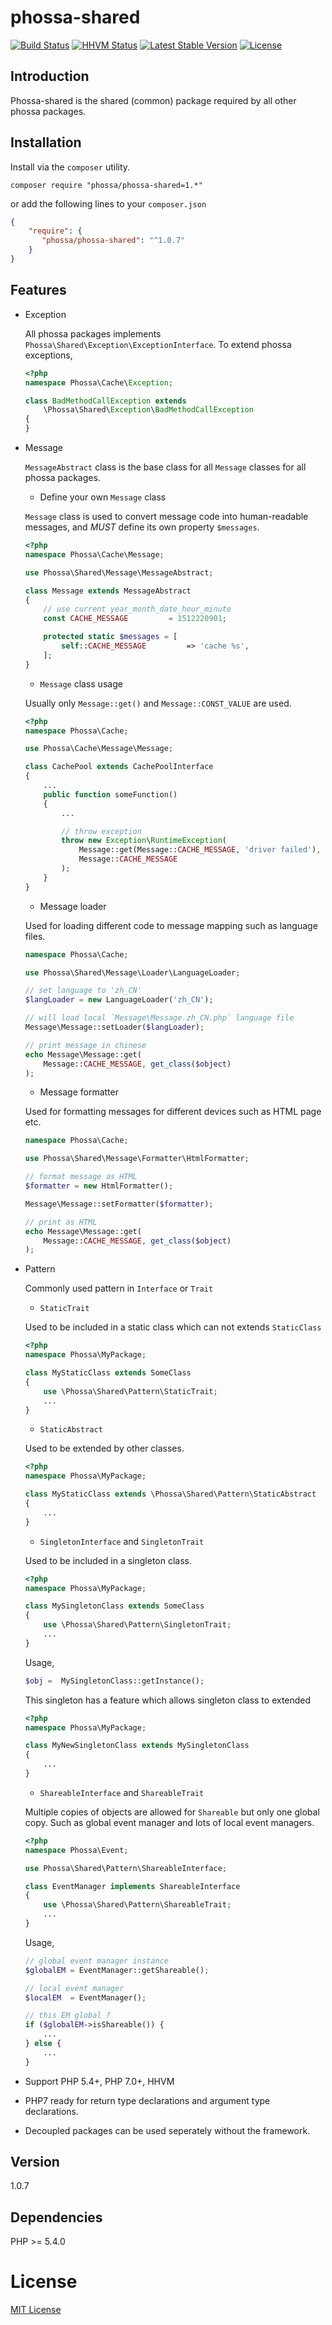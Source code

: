 # phossa-shared
[![Build Status](https://travis-ci.org/phossa/phossa-shared.svg)](https://travis-ci.org/phossa/phossa-shared.svg)
[![HHVM Status](http://hhvm.h4cc.de/badge/phossa/phossa-shared.svg)](http://hhvm.h4cc.de/package/phossa/phossa-shared)
[![Latest Stable Version](https://poser.pugx.org/phossa/phossa-shared/v/stable)](https://packagist.org/packages/phossa/phossa-shared)
[![License](https://poser.pugx.org/phossa/phossa-shared/license)](https://packagist.org/packages/phossa/phossa-shared)

Introduction
---

Phossa-shared is the shared (common) package required by all other phossa
packages.

Installation
---

Install via the `composer` utility.

```
composer require "phossa/phossa-shared=1.*"
```

or add the following lines to your `composer.json`

```json
{
    "require": {
       "phossa/phossa-shared": "^1.0.7"
    }
}
```

Features
---

- Exception

  All phossa packages implements `Phossa\Shared\Exception\ExceptionInterface`.
  To extend phossa exceptions,

    ```php
    <?php
    namespace Phossa\Cache\Exception;

    class BadMethodCallException extends
        \Phossa\Shared\Exception\BadMethodCallException
    {
    }

    ```

- Message

  `MessageAbstract` class is the base class for all `Message` classes for all
  phossa packages.

  - Define your own `Message` class

  `Message` class is used to convert message code into human-readable messages,
  and *MUST* define its own property `$messages`.

    ```php
    <?php
    namespace Phossa\Cache\Message;

    use Phossa\Shared\Message\MessageAbstract;

    class Message extends MessageAbstract
    {
        // use current year_month_date_hour_minute
        const CACHE_MESSAGE         = 1512220901;

        protected static $messages = [
            self::CACHE_MESSAGE         => 'cache %s',
        ];
    }
    ```

  - `Message` class usage

  Usually only `Message::get()` and `Message::CONST_VALUE` are used.

    ```php
    <?php
    namespace Phossa\Cache;

    use Phossa\Cache\Message\Message;

    class CachePool extends CachePoolInterface
    {
        ...
        public function someFunction()
        {
            ...

            // throw exception
            throw new Exception\RuntimeException(
                Message::get(Message::CACHE_MESSAGE, 'driver failed'),
                Message::CACHE_MESSAGE
            );
        }
    }
    ```

  - Message loader

  Used for loading different code to message mapping such as language files.

    ```php
    namespace Phossa\Cache;

    use Phossa\Shared\Message\Loader\LanguageLoader;

    // set language to 'zh_CN'
    $langLoader = new LanguageLoader('zh_CN');

    // will load local `Message\Message.zh_CN.php` language file
    Message\Message::setLoader($langLoader);

    // print message in chinese
    echo Message\Message::get(
        Message::CACHE_MESSAGE, get_class($object)
    );
    ```

  - Message formatter

  Used for formatting messages for different devices such as HTML page etc.

    ```php
    namespace Phossa\Cache;

    use Phossa\Shared\Message\Formatter\HtmlFormatter;

    // format message as HTML
    $formatter = new HtmlFormatter();

    Message\Message::setFormatter($formatter);

    // print as HTML
    echo Message\Message::get(
        Message::CACHE_MESSAGE, get_class($object)
    );
    ```

- Pattern

  Commonly used pattern in `Interface` or `Trait`

  - `StaticTrait`

  Used to be included in a static class which can not extends `StaticClass`

    ```php
    <?php
    namespace Phossa\MyPackage;

    class MyStaticClass extends SomeClass
    {
        use \Phossa\Shared\Pattern\StaticTrait;
        ...
    }
    ```

  - `StaticAbstract`

  Used to be extended by other classes.

    ```php
    <?php
    namespace Phossa\MyPackage;

    class MyStaticClass extends \Phossa\Shared\Pattern\StaticAbstract
    {
        ...
    }
    ```

  - `SingletonInterface` and `SingletonTrait`

  Used to be included in a singleton class.

    ```php
    <?php
    namespace Phossa\MyPackage;

    class MySingletonClass extends SomeClass
    {
        use \Phossa\Shared\Pattern\SingletonTrait;
        ...
    }
    ```

  Usage,

    ```php
    $obj =  MySingletonClass::getInstance();
    ```

  This singleton has a feature which allows singleton class to extended

    ```php
    <?php
    namespace Phossa\MyPackage;

    class MyNewSingletonClass extends MySingletonClass
    {
        ...
    }
    ```

  - `ShareableInterface` and `ShareableTrait`

  Multiple copies of objects are allowed for `Shareable` but only one global
  copy. Such as global event manager and lots of local event managers.

    ```php
    <?php
    namespace Phossa\Event;

    use Phossa\Shared\Pattern\ShareableInterface;

    class EventManager implements ShareableInterface
    {
        use \Phossa\Shared\Pattern\ShareableTrait;
        ...
    }
    ```

  Usage,

    ```php
    // global event manager instance
    $globalEM = EventManager::getShareable();

    // local event manager
    $localEM  = EventManager();

    // this EM global ?
    if ($globalEM->isShareable()) {
        ...
    } else {
        ...
    }
    ```

- Support PHP 5.4+, PHP 7.0+, HHVM

- PHP7 ready for return type declarations and argument type declarations.

- Decoupled packages can be used seperately without the framework.

Version
---

1.0.7

Dependencies
---

PHP >= 5.4.0

# License

[MIT License](http://spdx.org/licenses/MIT)
